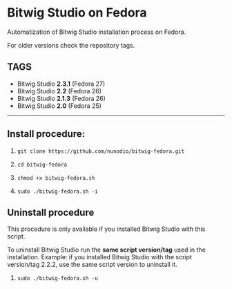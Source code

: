 # Bitwig Studio on Fedora
Automatization of Bitwig Studio installation process on Fedora.

For older versions check the repository tags.

## TAGS
- Bitwig Studio **2.3.1**   (Fedora 27)
- Bitwig Studio **2.2**   (Fedora 26)
- Bitwig Studio **2.1.3** (Fedora 26)
- Bitwig Studio **2.0**   (Fedora 25)

----
## Install procedure:
1. ```git clone https://github.com/nunodio/bitwig-fedora.git```

2. ```cd bitwig-fedora```

3. ```chmod +x bitwig-fedora.sh```

4. ```sudo ./bitwig-fedora.sh -i```


## Uninstall procedure
This procedure is only available if you installed Bitwig Studio with this script.

To uninstall Bitwig Studio run the **same script version/tag** used in the installation.
Example: if you installed Bitwig Studio with the script version/tag 2.2.2, use the same script version to uninstall it.

1. ```sudo ./bitwig-fedora.sh -u```
